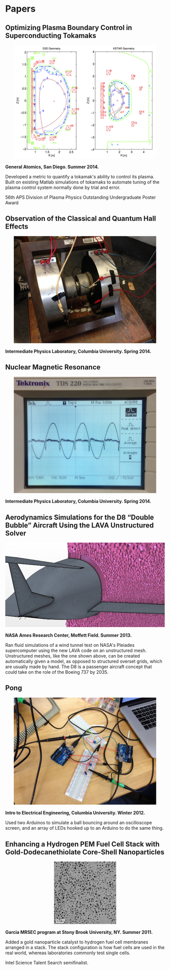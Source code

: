# Papers

## Optimizing Plasma Boundary Control in Superconducting Tokamaks [<i class="fa fa-picture-o"></i>](dpp-poster.pdf)

<center><a href="dpp-poster.pdf"><img src="d3dkstar.png" width="450px"/></a></center>

__General Atomics, San Diego. Summer 2014.__

Developed a metric to quantify a tokamak's ability to control its plasma. Built on existing Matlab simulations of tokamaks to automate tuning of the plasma control system normally done by trial and error. 

56th APS Division of Plasma Physics Outstanding Undergraduate Poster Award

## Observation of the Classical and Quantum Hall Effects [<i class="fa fa-file-text-o"></i>](qhe-lab.pdf)

<center><a href="qhe-lab.pdf"><img src="magnet.jpg" width="450px"/></a></center>

__Intermediate Physics Laboratory, Columbia University. Spring 2014.__

## Nuclear Magnetic Resonance [<i class="fa fa-file-text-o"></i>](nmr-lab.pdf)

<center><a href="nmr-lab.pdf"><img src="peaks.jpg" width="450px"/></a></center>

__Intermediate Physics Laboratory, Columbia University. Spring 2014.__

## Aerodynamics Simulations for the D8 “Double Bubble” Aircraft Using the LAVA Unstructured Solver [<i class="fa fa-file-text-o"></i>](d8-sim.pdf)

<center><a href="d8-sim.pdf"><img src="star.jpg"/></a></center>

__NASA Ames Research Center, Moffett Field. Summer 2013.__

Ran fluid simulations of a wind tunnel test on NASA's Pleiades supercomputer using the new LAVA code on an unstructured mesh. Unstructured meshes, like the one shown above, can be created automatically given a model, as opposed to structured overset grids, which are usually made by hand. The D8 is a passenger aircraft concept that could take on the role of the Boeing 737 by 2035.

## Pong [<i class="fa fa-file-text-o"></i>](pong.pdf)

<center><a href="pong.pdf"><img src="arduinos.jpg" width="450px"/></a></center>

__Intro to Electrical Engineering, Columbia University. Winter 2012.__

Used two Arduinos to simulate a ball bouncing around an oscilloscope screen, and an array of LEDs hooked up to an Arduino to do the same thing.

## Enhancing a Hydrogen PEM Fuel Cell Stack with Gold-Dodecanethiolate Core-Shell Nanoparticles [<i class="fa fa-file-text-o"></i>](intel_au-nps.pdf)

<center><a href="intel_au-nps.pdf"><img src="aunps.png"/></a></center>

__Garcia MRSEC program at Stony Brook University, NY. Summer 2011.__

Added a gold nanoparticle catalyst to hydrogen fuel cell membranes arranged in a stack. The stack configuration is how fuel cells are used in the real world, whereas laboratories commonly test single cells.

Intel Science Talent Search semifinalist.
